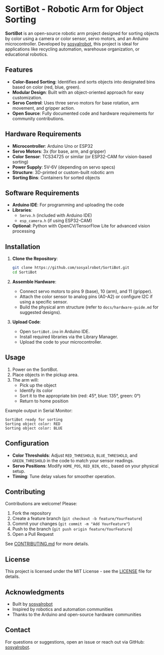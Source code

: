 # SortiBot - Robotic Arm for Object Sorting

**SortiBot** is an open-source robotic arm project designed for sorting objects by color using a camera or color sensor, servo motors, and an Arduino microcontroller. Developed by [sosyalrobot](https://github.com/sosyalrobot), this project is ideal for applications like recycling automation, warehouse organization, or educational robotics.

## Features

- **Color-Based Sorting**: Identifies and sorts objects into designated bins based on color (red, blue, green).
- **Modular Design**: Built with an object-oriented approach for easy customization.
- **Servo Control**: Uses three servo motors for base rotation, arm movement, and gripper action.
- **Open Source**: Fully documented code and hardware requirements for community contributions.

## Hardware Requirements

- **Microcontroller**: Arduino Uno or ESP32
- **Servo Motors**: 3x (for base, arm, and gripper)
- **Color Sensor**: TCS34725 or similar (or ESP32-CAM for vision-based sorting)
- **Power Supply**: 5V-6V (depending on servo specs)
- **Structure**: 3D-printed or custom-built robotic arm
- **Sorting Bins**: Containers for sorted objects

## Software Requirements

- **Arduino IDE**: For programming and uploading the code
- **Libraries**:
  - `Servo.h` (included with Arduino IDE)
  - `esp_camera.h` (if using ESP32-CAM)
- **Optional**: Python with OpenCV/TensorFlow Lite for advanced vision processing

## Installation

1. **Clone the Repository**:
   ```bash
   git clone https://github.com/sosyalrobot/SortiBot.git
   cd SortiBot
   ```

2. **Assemble Hardware**:
   - Connect servo motors to pins 9 (base), 10 (arm), and 11 (gripper).
   - Attach the color sensor to analog pins (A0-A2) or configure I2C if using a specific sensor.
   - Build the physical arm structure (refer to `docs/hardware-guide.md` for suggested designs).

3. **Upload Code**:
   - Open `SortiBot.ino` in Arduino IDE.
   - Install required libraries via the Library Manager.
   - Upload the code to your microcontroller.

## Usage

1. Power on the SortiBot.
2. Place objects in the pickup area.
3. The arm will:
   - Pick up the object
   - Identify its color
   - Sort it to the appropriate bin (red: 45°, blue: 135°, green: 0°)
   - Return to home position

Example output in Serial Monitor:
```
SortiBot ready for sorting
Sorting object color: RED
Sorting object color: BLUE
```

## Configuration

- **Color Thresholds**: Adjust `RED_THRESHOLD`, `BLUE_THRESHOLD`, and `GREEN_THRESHOLD` in the code to match your sensor readings.
- **Servo Positions**: Modify `HOME_POS`, `RED_BIN`, etc., based on your physical setup.
- **Timing**: Tune delay values for smoother operation.

## Contributing

Contributions are welcome! Please:
1. Fork the repository
2. Create a feature branch (`git checkout -b feature/YourFeature`)
3. Commit your changes (`git commit -m "Add YourFeature"`)
4. Push to the branch (`git push origin feature/YourFeature`)
5. Open a Pull Request

See [CONTRIBUTING.md](CONTRIBUTING.md) for more details.

## License

This project is licensed under the MIT License - see the [LICENSE](LICENSE) file for details.

## Acknowledgments

- Built by [sosyalrobot](https://github.com/sosyalrobot)
- Inspired by robotics and automation communities
- Thanks to the Arduino and open-source hardware communities

## Contact

For questions or suggestions, open an issue or reach out via GitHub: [sosyalrobot](https://github.com/sosyalrobot).
